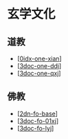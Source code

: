 # 玄学文化

## 道教

- [[0idx-one-xian]]
- [[3doc-one-ddj]]
- [[3doc-one-qxj]]

## 佛教

- [[2dn-fo-base]]
- [[3doc-fo-01xj]]
- [[3doc-fo-lyj]]

[//begin]: # "Autogenerated link references for markdown compatibility"
[0idx-one-xian]: xian/0idx-one-xian.md "修行"
[3doc-one-ddj]: dao/3doc-one-ddj.md "道德经"
[3doc-one-qxj]: dao/3doc-one-qxj.md "道家清心诀"
[2dn-fo-base]: fo/2dn-fo-base.md "佛学基础概念"
[3doc-fo-01xj]: fo/3doc-fo-01xj.md "般若波罗蜜多心经"
[3doc-fo-lyj]: fo/3doc-fo-lyj.md "楞严经原文及白话译文_楞严经入门网"
[//end]: # "Autogenerated link references"